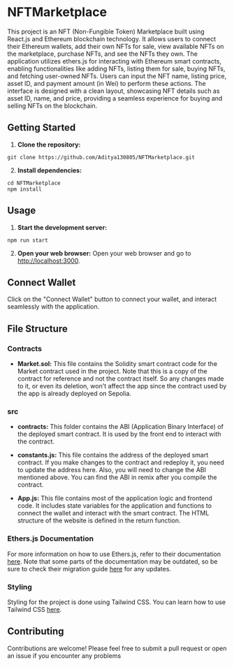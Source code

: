 # NFTMarketplace

This project is an NFT (Non-Fungible Token) Marketplace built using React.js and Ethereum blockchain technology. It allows users to connect their Ethereum wallets, add their own NFTs for sale, view available NFTs on the marketplace, purchase NFTs, and see the NFTs they own. The application utilizes ethers.js for interacting with Ethereum smart contracts, enabling functionalities like adding NFTs, listing them for sale, buying NFTs, and fetching user-owned NFTs. Users can input the NFT name, listing price, asset ID, and payment amount (in Wei) to perform these actions. The interface is designed with a clean layout, showcasing NFT details such as asset ID, name, and price, providing a seamless experience for buying and selling NFTs on the blockchain.

## Getting Started

1. **Clone the repository:**

```
git clone https://github.com/Aditya130805/NFTMarketplace.git
```

2. **Install dependencies:**
```
cd NFTMarketplace
npm install
```


## Usage

1. **Start the development server:**

```
npm run start
```

2. **Open your web browser:**
Open your web browser and go to [http://localhost:3000](http://localhost:3000).

## Connect Wallet

Click on the "Connect Wallet" button to connect your wallet, and interact seamlessly with the application.

## File Structure

### Contracts

- **Market.sol:** This file contains the Solidity smart contract code for the Market contract used in the project. Note that this is a copy of the contract for reference and not the contract itself. So any changes made to it, or even its deletion, won't affect the app since the contract used by the app is already deployed on Sepolia.

### src

- **contracts:** This folder contains the ABI (Application Binary Interface) of the deployed smart contract. It is used by the front end to interact with the contract.

- **constants.js:** This file contains the address of the deployed smart contract. If you make changes to the contract and redeploy it, you need to update the address here. Also, you will need to change the ABI mentioned above. You can find the ABI in remix after you compile the contract.

- **App.js:** This file contains most of the application logic and frontend code. It includes state variables for the application and functions to connect the wallet and interact with the smart contract. The HTML structure of the website is defined in the return function.

### Ethers.js Documentation

For more information on how to use Ethers.js, refer to their documentation [here](https://docs.ethers.org/v5/). Note that some parts of the documentation may be outdated, so be sure to check their migration guide [here](https://docs.ethers.org/v6/migrating/) for any updates.

### Styling

Styling for the project is done using Tailwind CSS. You can learn how to use Tailwind CSS [here](https://tailwindcss.com/docs/guides/create-react-app).


## Contributing

Contributions are welcome! Please feel free to submit a pull request or open an issue if you encounter any problems
